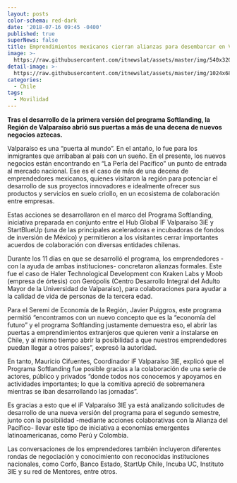 ```yaml
---
layout: posts
color-schema: red-dark
date: '2018-07-16 09:45 -0400'
published: true
superNews: false
title: Emprendimientos mexicanos cierran alianzas para desembarcar en Valparaíso
image: >-
  https://raw.githubusercontent.com/itnewslat/assets/master/img/540x320/Emprendimientos-mexicanos-p.jpg
detail-image: >-
  https://raw.githubusercontent.com/itnewslat/assets/master/img/1024x680/Emprendimientos-mexicanos-g.jpg
categories:
  - Chile
tags:
  - Movilidad
---
```

**Tras el desarrollo de la primera versión del programa Softlanding, la Región de Valparaíso abrió sus puertas a más de una decena de nuevos negocios aztecas.**

Valparaíso es una “puerta al mundo”. En el antaño, lo fue para los inmigrantes que arribaban al país con un sueño. En el presente, los nuevos negocios están encontrando en “La Perla del Pacífico” un punto de entrada al mercado nacional. Ese es el caso de más de una decena de emprendedores mexicanos, quienes visitaron la región para potenciar el desarrollo de sus proyectos innovadores e idealmente ofrecer sus productos y servicios en suelo criollo, en un ecosistema de colaboración entre empresas.

Estas acciones se desarrollaron en el marco del Programa Softlanding, iniciativa preparada en conjunto entre el Hub Global IF Valparaíso 3iE y StartBlueUp (una de las principales aceleradoras e incubadoras de fondos de inversión de México) y permitieron a los visitantes cerrar importantes acuerdos de colaboración con diversas entidades chilenas.

Durante los 11 días en que se desarrolló el programa, los emprendedores -con la ayuda de ambas instituciones- concretaron alianzas formales. Este fue el caso de Haler Technological Development con Kraken Labs y Moob (empresa de órtesis) con Gerópolis (Centro Desarrollo Integral del Adulto Mayor de la Universidad de Valparaíso), para colaboraciones para ayudar a la calidad de vida de personas de la tercera edad.

Para el Seremi de Economía de la Región, Javier Puiggros, este programa permitió “encontramos con un nuevo concepto que es la “economía del futuro” y el programa Softlanding justamente demuestra eso, el abrir las puertas a emprendimientos extranjeros que quieren venir a instalarse en Chile, y al mismo tiempo abrir la posibilidad a que nuestros emprendedores puedan llegar a otros países”, expresó la autoridad.

En tanto, Mauricio Cifuentes, Coordinador iF Valparaíso 3IE, explicó que el Programa Softlanding fue posible gracias a la colaboración de una serie de actores, público y privados “donde todos nos conocemos y apoyamos en actividades importantes; lo que la comitiva apreció de sobremanera mientras se iban desarrollando las jornadas”. 

Es gracias a esto que el iF Valparaíso 3IE ya está analizando solicitudes de desarrollo de una nueva versión del programa para el segundo semestre, junto con la posibilidad -mediante acciones colaborativas con la Alianza del Pacífico- llevar este tipo de iniciativa a economías emergentes latinoamericanas, como Perú y Colombia.

Las conversaciones de los emprendedores también incluyeron diferentes rondas de negociación y conocimiento con reconocidas instituciones nacionales, como Corfo, Banco Estado, StartUp Chile, Incuba UC, Instituto 3IE y su red de Mentores, entre otros.